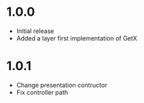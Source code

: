 # 1.0.0

- Initial release
- Added a layer first implementation of GetX

# 1.0.1

- Change presentation contructor
- Fix controller path